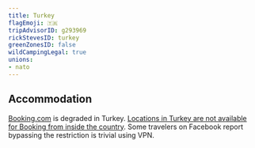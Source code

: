 ```yaml
---
title: Turkey
flagEmoji: 🇹🇷
tripAdvisorID: g293969
rickStevesID: turkey
greenZonesID: false
wildCampingLegal: true
unions:
- nato
---
```


## Accommodation

[Booking.com](https://booking.com) is degraded in Turkey. [Locations in Turkey are not available for Booking from inside the country](https://www.tripadvisor.com/ShowTopic-g293974-i368-k14656805-o10-Website_blocked_in_Turkey-Istanbul.html). Some travelers on Facebook report bypassing the restriction is trivial using VPN.

